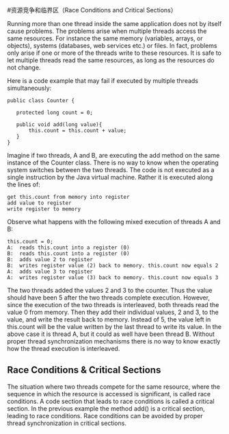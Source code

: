 
#资源竞争和临界区（Race Conditions and Critical Sections）

Running more than one thread inside the same application does not by itself cause problems. The problems arise when multiple threads access the same resources. For instance the same memory (variables, arrays, or objects), systems (databases, web services etc.) or files. In fact, problems only arise if one or more of the threads write to these resources. It is safe to let multiple threads read the same resources, as long as the resources do not change.

Here is a code example that may fail if executed by multiple threads simultaneously:

```
public class Counter {

   protected long count = 0;

   public void add(long value){
       this.count = this.count + value;
   }
}
```
Imagine if two threads, A and B, are executing the add method on the same instance of the Counter class. There is no way to know when the operating system switches between the two threads. The code is not executed as a single instruction by the Java virtual machine. Rather it is executed along the lines of:

```
get this.count from memory into register
add value to register
write register to memory
```

Observe what happens with the following mixed execution of threads A and B:

```
this.count = 0;
A:  reads this.count into a register (0)
B:  reads this.count into a register (0)
B:  adds value 2 to register
B:  writes register value (2) back to memory. this.count now equals 2
A:  adds value 3 to register
A:  writes register value (3) back to memory. this.count now equals 3
 ```
 
The two threads added the values 2 and 3 to the counter. Thus the value should have been 5 after the two threads complete execution. However, since the execution of the two threads is interleaved, both threads read the value 0 from memory. Then they add their individual values, 2 and 3, to the value, and write the result back to memory. Instead of 5, the value left in this.count will be the value written by the last thread to write its value. In the above case it is thread A, but it could as well have been thread B. Without proper thread synchronization mechanisms there is no way to know exactly how the thread execution is interleaved.

## Race Conditions & Critical Sections

The situation where two threads compete for the same resource, where the sequence in which the resource is accessed is significant, is called race conditions. A code section that leads to race conditions is called a critical section. In the previous example the method add() is a critical section, leading to race conditions. Race conditions can be avoided by proper thread synchronization in critical sections.

